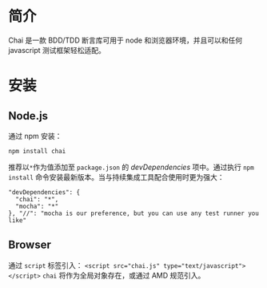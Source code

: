 # 简介

Chai 是一款 BDD/TDD 断言库可用于 node 和浏览器环境，并且可以和任何 javascript 测试框架轻松适配。

# 安装

## Node.js

通过 npm 安装：
```
npm install chai
```

推荐以```*```作为值添加至 ```package.json``` 的 *devDependencies* 项中。通过执行 ```npm install``` 命令安装最新版本。当与持续集成工具配合使用时更为强大：
```
"devDependencies": {
  "chai": "*",
  "mocha": "*"
}, "//": "mocha is our preference, but you can use any test runner you like"
```

## Browser

通过 ```script``` 标签引入：
```<script src="chai.js" type="text/javascript"></script>```
```chai``` 将作为全局对象存在，或通过 AMD 规范引入。




